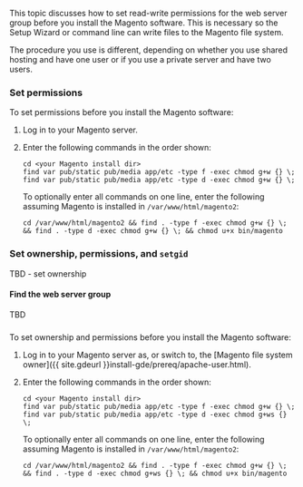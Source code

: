 <div markdown="1">

This topic discusses how to set read-write permissions for the web server group before you install the Magento software. This is necessary so the Setup Wizard or command line can write files to the Magento file system.

The procedure you use is different, depending on whether you use shared hosting and have one user or if you use a private server and have two users.


### Set permissions 
To set permissions before you install the Magento software:

1.	Log in to your Magento server.
2.	Enter the following commands in the order shown:

		cd <your Magento install dir>
		find var pub/static pub/media app/etc -type f -exec chmod g+w {} \;
		find var pub/static pub/media app/etc -type d -exec chmod g+w {} \;

	To optionally enter all commands on one line, enter the following assuming Magento is installed in `/var/www/html/magento2`:

		cd /var/www/html/magento2 && find . -type f -exec chmod g+w {} \; && find . -type d -exec chmod g+w {} \; && chmod u+x bin/magento

### Set ownership, permissions, and `setgid`
TBD - set ownership

#### Find the web server group
TBD

### 

To set ownership and permissions before you install the Magento software:

1.	Log in to your Magento server as, or switch to, the [Magento file system owner]({{ site.gdeurl }}install-gde/prereq/apache-user.html).
2.	Enter the following commands in the order shown:

		cd <your Magento install dir>
		find var pub/static pub/media app/etc -type f -exec chmod g+w {} \;
		find var pub/static pub/media app/etc -type d -exec chmod g+ws {} \;

	To optionally enter all commands on one line, enter the following assuming Magento is installed in `/var/www/html/magento2`:

		cd /var/www/html/magento2 && find . -type f -exec chmod g+w {} \; && find . -type d -exec chmod g+ws {} \; && chmod u+x bin/magento